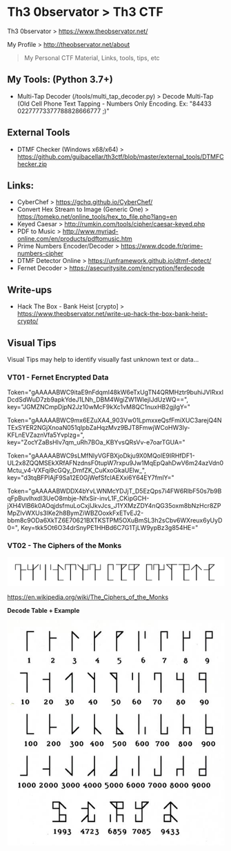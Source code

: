 # Th3 0bservator > Th3 CTF

Th3 0bservator > https://www.theobservator.net/

My Profile > http://theobservator.net/about

> My Personal CTF Material, Links, tools, tips, etc

## My Tools: (Python 3.7+)
  - Multi-Tap Decoder (/tools/multi_tap_decoder.py) > Decode Multi-Tap (Old Cell Phone Text Tapping - Numbers Only Encoding. Ex: "84433 02277773377788828666777 ;)"

## External Tools
  - DTMF Checker (Windows x68/x64) > https://github.com/guibacellar/th3ctf/blob/master/external_tools/DTMFChecker.zip

## Links:

  - CyberChef > https://gchq.github.io/CyberChef/
  - Convert Hex Stream to Image (Generic One) > https://tomeko.net/online_tools/hex_to_file.php?lang=en
  - Keyed Caesar > http://rumkin.com/tools/cipher/caesar-keyed.php
  - PDF to Music > http://www.myriad-online.com/en/products/pdftomusic.htm
  - Prime Numbers Encoder/Decoder > https://www.dcode.fr/prime-numbers-cipher
  - DTMF Detector Online > https://unframework.github.io/dtmf-detect/
  - Fernet Decoder > https://asecuritysite.com/encryption/ferdecode

## Write-ups

  - Hack The Box - Bank Heist [crypto] > https://www.theobservator.net/write-up-hack-the-box-bank-heist-crypto/

## Visual Tips
Visual Tips may help to identify visually fast unknown text or data...

### VT01 - Fernet Encrypted Data
Token="gAAAAABWC9itaE9nFdqmI48kW6eTxUgTN4QRMHztr9buhiJVlRxxlDcdSdWuD7zb9apkYdeJ1LNh_DBM4WgiZW1WlejIJdUzWQ==", key="JGMZNCmpDjpN2Jz10wMcF9kXc1vM8QC1nuxHB2gjIgY="

Token="gAAAAABWC9mx6EZuXA4_903Vw01LpmxxeQsfFmiXUC3arejQ4NTExSYER2NGjXnoaN051qIpbZaHqzMvz9BJT8FmwjWCoHW3Iy-KFLnEVZaznVfa5Yvplzg=", key="ZocYZaBsHlv7qm_uRh7BOa_KBYvsQRsVv-e7oarTGUA="

Token="gAAAAABWC9sLMfNlyVGFBXjoDkju9X0MQolE9IRHfDF1-UL2x8ZQQMSEkXRfAFNzdnsF0tupW7rxpu9Jw1MqEpQahDwV6m24azVdn0Mctu_v4-VXFqi9cGQy_DmfZK_CuKxoGkaUElw_", key="d3tqBFPIAjF9Sa12E0GjWefSfcIAEXxi6Y64EY7fmlY="

Token="gAAAAABWDDX4bYvLWNMcYDJjT_D5EzQps7i4FW6RlbF50s7b9BqFpBuvlhxdI3UeO8mbje-NfxSir-invL1F_CKipGCH-jXH4VlB6k0AOqjdsfmuLoCxjlJkvJcs_J1YXMzZDY4nQG35oxm8bNzHcr8ZPMpZIvWXUs3lKe2h8BymZiWBZOoxkFxETvEJ2-bbm8c9ODa6XkTZ6E70621BXTKSTPM5OXuBmSL3h2sCbv6WXreux6yUyD0=", Key=tkk5Ot6O34drSnyPE1HHBd6C7G1TjLW9ypBz3g854HE="

### VT02 - The Ciphers of the Monks
![](assets/scroll.png)

https://en.wikipedia.org/wiki/The_Ciphers_of_the_Monks

**Decode Table + Example**

![](assets/Ciphers_clip_image002.jpg)